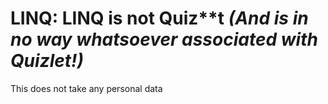 # LINQ: LINQ is not Quiz**t *(And is in no way whatsoever associated with Quizlet!)*
This does not take any personal data
